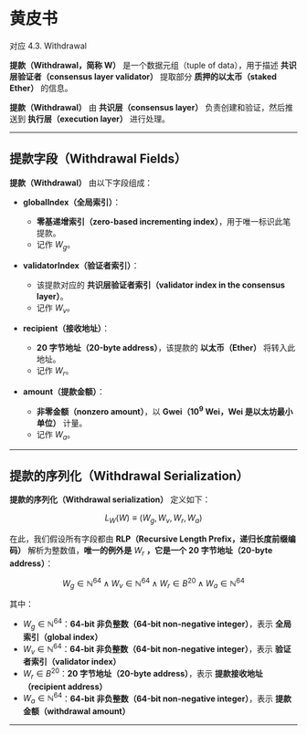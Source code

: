 # 黄皮书

对应 4.3. Withdrawal

**提款（Withdrawal，简称 W）** 是一个数据元组（tuple of data），用于描述 **共识层验证者（consensus layer validator）** 提取部分 **质押的以太币（staked Ether）** 的信息。  

**提款（Withdrawal）** 由 **共识层（consensus layer）** 负责创建和验证，然后推送到 **执行层（execution layer）** 进行处理。  

---

## 提款字段（Withdrawal Fields）

**提款（Withdrawal）** 由以下字段组成：  

- **globalIndex（全局索引）**：
  - **零基递增索引（zero-based incrementing index）**，用于唯一标识此笔提款。  
  - 记作 $W_g$。  

- **validatorIndex（验证者索引）**：
  - 该提款对应的 **共识层验证者索引（validator index in the consensus layer）**。  
  - 记作 $W_v$。  

- **recipient（接收地址）**：
  - **20 字节地址（20-byte address）**，该提款的 **以太币（Ether）** 将转入此地址。  
  - 记作 $W_r$。  

- **amount（提款金额）**：
  - **非零金额（nonzero amount）**，以 **Gwei（$10^9$ Wei，Wei 是以太坊最小单位）** 计量。  
  - 记作 $W_a$。  

---

## 提款的序列化（Withdrawal Serialization）

**提款的序列化（Withdrawal serialization）** 定义如下：  

$$
L_W(W) ≡ (W_g, W_v, W_r, W_a)
$$

在此，我们假设所有字段都由 **RLP（Recursive Length Prefix，递归长度前缀编码）** 解析为整数值，**唯一的例外是** $W_r$ **，它是一个 20 字节地址（20-byte address）**：

$$
W_g \in \mathbb{N}^{64} \wedge W_v \in \mathbb{N}^{64} \wedge  
W_r \in B^{20} \wedge W_a \in \mathbb{N}^{64}
$$

其中：

- $W_g \in \mathbb{N}^{64}$：**64-bit 非负整数（64-bit non-negative integer）**，表示 **全局索引（global index）**  
- $W_v \in \mathbb{N}^{64}$：**64-bit 非负整数（64-bit non-negative integer）**，表示 **验证者索引（validator index）**  
- $W_r \in B^{20}$：**20 字节地址（20-byte address）**，表示 **提款接收地址（recipient address）**  
- $W_a \in \mathbb{N}^{64}$：**64-bit 非负整数（64-bit non-negative integer）**，表示 **提款金额（withdrawal amount）**  

---


